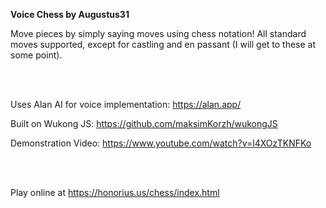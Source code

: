 **Voice Chess by Augustus31**



Move pieces by simply saying moves using chess notation! All standard moves supported, except for castling and en passant (I will get to these at some point).

<br>
<br>

Uses Alan AI for voice implementation: https://alan.app/

Built on Wukong JS: https://github.com/maksimKorzh/wukongJS

Demonstration Video: https://www.youtube.com/watch?v=l4XOzTKNFKo

<br>
<br>

Play online at https://honorius.us/chess/index.html




